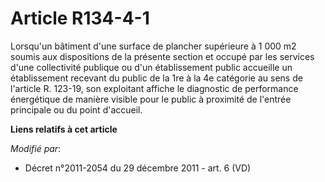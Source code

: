 # Article R134-4-1

Lorsqu'un bâtiment d'une   surface de plancher supérieure à 1 000 m2 soumis aux dispositions de la présente section et occupé
par les services d'une collectivité publique ou d'un établissement public accueille un établissement recevant du public de la
1re à la 4e catégorie au sens de l'article R. 123-19, son exploitant affiche le diagnostic de performance énergétique de
manière visible pour le public à proximité de l'entrée principale ou du point d'accueil.

**Liens relatifs à cet article**

_Modifié par_:

  - Décret n°2011-2054 du 29 décembre 2011 - art. 6 (VD)
